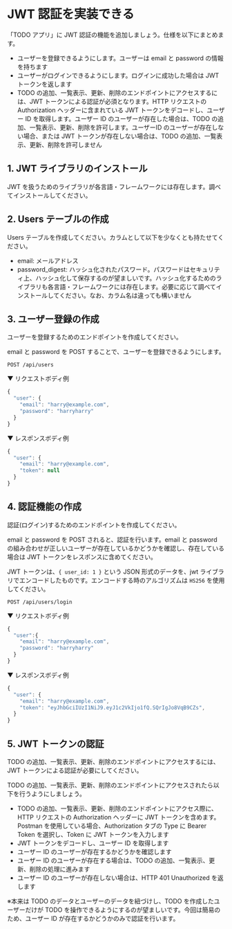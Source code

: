 # JWT 認証を実装できる

「TODO アプリ」に JWT 認証の機能を追加しましょう。仕様を以下にまとめます。

- ユーザーを登録できるようにします。ユーザーは email と password の情報を持ちます
- ユーザーがログインできるようにします。ログインに成功した場合は JWT トークンを返します
- TODO の追加、一覧表示、更新、削除のエンドポイントにアクセスするには、JWT トークンによる認証が必須となります。HTTP リクエストの Authorization ヘッダーに含まれている JWT トークンをデコードし、ユーザー ID を取得します。ユーザー ID のユーザーが存在した場合は、TODO の追加、一覧表示、更新、削除を許可します。ユーザーID のユーザーが存在しない場合、または JWT トークンが存在しない場合は、TODO の追加、一覧表示、更新、削除を許可しません

## 1. JWT ライブラリのインストール

JWT を扱うためのライブラリが各言語・フレームワークには存在します。調べてインストールしてください。

## 2. Users テーブルの作成

Users テーブルを作成してください。カラムとして以下を少なくとも持たせてください。

- email: メールアドレス
- password_digest: ハッシュ化されたパスワード。パスワードはセキュリティ上、ハッシュ化して保存するのが望ましいです。ハッシュ化するためのライブラリも各言語・フレームワークには存在します。必要に応じて調べてインストールしてください。なお、カラム名は違っても構いません

## 3. ユーザー登録の作成

ユーザーを登録するためのエンドポイントを作成してください。

email と password を POST することで、ユーザーを登録できるようにします。

`POST /api/users`

▼ リクエストボディ例

```js
{
  "user": {
    "email": "harry@example.com",
    "password": "harryharry"
  }
}
```

▼ レスポンスボディ例

```js
{
  "user": {
    "email": "harry@example.com",
    "token": null
  }
}
```

## 4. 認証機能の作成

認証(ログイン)するためのエンドポイントを作成してください。

email と password を POST されると、認証を行います。email と password の組み合わせが正しいユーザーが存在しているかどうかを確認し、存在している場合は JWT トークンをレスポンスに含めてください。

JWT トークンは、`{ user_id: 1 }` という JSON 形式のデータを、jwt ライブラリでエンコードしたものです。エンコードする時のアルゴリズムは `HS256` を使用してください。

`POST /api/users/login`

▼ リクエストボディ例

```js
{
  "user":{
    "email": "harry@example.com",
    "password": "harryharry"
  }
}
```

▼ レスポンスボディ例

```js
{
  "user": {
    "email": "harry@example.com",
    "token": "eyJhbGciIUzI1NiJ9.eyJ1c2VkIjo1fQ.SQrIgJo8VqB9CZs",
  }
}
```

## 5. JWT トークンの認証

TODO の追加、一覧表示、更新、削除のエンドポイントにアクセスするには、JWT トークンによる認証が必要にしてください。

TODO の追加、一覧表示、更新、削除のエンドポイントにアクセスされたら以下を行うようにしましょう。

- TODO の追加、一覧表示、更新、削除のエンドポイントにアクセス際に、HTTP リクエストの Authorization ヘッダーに JWT トークンを含めます。Postman を使用している場合、Authorization タブの Type に Bearer Token を選択し、Token に JWT トークンを入力します
- JWT トークンをデコードし、ユーザー ID を取得します
- ユーザー ID のユーザーが存在するかどうかを確認します
- ユーザー ID のユーザーが存在する場合は、TODO の追加、一覧表示、更新、削除の処理に進みます
- ユーザー ID のユーザーが存在しない場合は、HTTP 401 Unauthorized を返します

※本来は TODO のデータとユーザーのデータを紐づけし、TODO を作成したユーザーだけが TODO を操作できるようにするのが望ましいです。今回は簡易のため、ユーザー ID が存在するかどうかのみで認証を行います。
